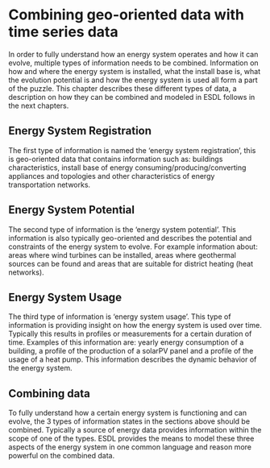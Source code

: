 # Combining geo-oriented data with time series data

In order to fully understand how an energy system operates and how it can evolve, multiple types of information needs to be combined.  Information on how and where the energy system is installed, what the install base is, what the evolution potential is and how the energy system is used all form a part of the puzzle. This chapter describes these different types of data, a description on how they can be combined and modeled in ESDL follows in the next chapters.

## Energy System Registration

The first type of information is named the ‘energy system registration’, this is geo-oriented data that contains information such as: buildings characteristics, install base of energy consuming/producing/converting appliances and topologies and other characteristics of energy transportation networks.  

## Energy System Potential

The second type of information is the ‘energy system potential’.  This information is also typically geo-oriented and describes the potential and constraints of the energy system to evolve. For example information about: areas where wind turbines can be installed, areas where geothermal sources can be found and areas that are suitable for district heating \(heat networks\). 

## Energy System Usage

The third type of information is ‘energy system usage’. This type of information is providing insight on how the energy system is used over time. Typically this results in profiles or measurements for a certain duration of time. Examples of this information are: yearly energy consumption of a building, a profile of the production of a solarPV panel and a profile of the usage of a heat pump. This information describes the dynamic behavior of the energy system. 

## Combining data

To fully understand how a certain energy system is functioning and can evolve, the 3 types of information states in the sections above should be combined. Typically a source of energy data provides information within the scope of one of the types.  ESDL provides the means to model these three aspects of the energy system in one common language and reason more powerful on the combined data.

